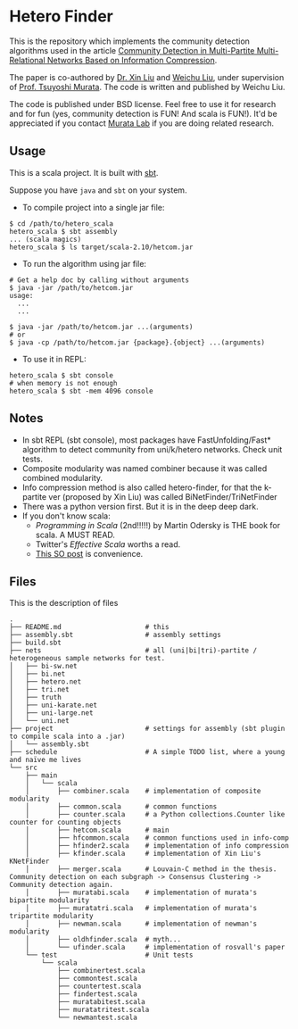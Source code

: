 # Hetero Finder

This is the repository which implements the community detection algorithms used in the article [Community Detection in Multi-Partite Multi-Relational Networks Based on Information Compression](http://link.springer.com/article/10.1007/s00354-016-0206-1).

The paper is co-authored by [Dr. Xin Liu](https://www.nii.ac.jp/faculty/list/project-profs/) and [Weichu Liu](https://github.com/weichuliu), under supervision of [Prof. Tsuyoshi Murata](http://www.ai.cs.titech.ac.jp/murata.html). The code is written and published by Weichu Liu.

The code is published under BSD license. Feel free to use it for research and for fun (yes, community detection is FUN! And scala is FUN!). It'd be appreciated if you contact [Murata Lab](http://www.ai.cs.titech.ac.jp/) if you are doing related research.

## Usage
This is a scala project. It is built with [sbt](http://www.scala-sbt.org).

Suppose you have `java` and `sbt` on your system.

- To compile project into a single jar file:

```
$ cd /path/to/hetero_scala
hetero_scala $ sbt assembly
... (scala magics)
hetero_scala $ ls target/scala-2.10/hetcom.jar
```

- To run the algorithm using jar file:

```
# Get a help doc by calling without arguments
$ java -jar /path/to/hetcom.jar
usage:
  ...
  ...

$ java -jar /path/to/hetcom.jar ...(arguments)
# or
$ java -cp /path/to/hetcom.jar {package}.{object} ...(arguments)
```

- To use it in REPL:

```
hetero_scala $ sbt console
# when memory is not enough
hetero_scala $ sbt -mem 4096 console
```

## Notes

- In sbt REPL (sbt console), most packages have FastUnfolding/Fast* algorithm to detect community from uni/k/hetero networks. Check unit tests.
- Composite modularity was named combiner because it was called combined modularity.
- Info compression method is also called hetero-finder, for that the k-partite ver (proposed by Xin Liu) was called BiNetFinder/TriNetFinder
- There was a python version first. But it is in the deep deep dark.
- If you don't know scala:
    - *Programming in Scala* (2nd!!!!!) by Martin Odersky is THE book for scala. A MUST READ.
    - Twitter's *Effective Scala* worths a read.
    - [This SO post](http://stackoverflow.com/questions/21116100) is convenience.

## Files
This is the description of files

```
.
├── README.md                     # this
├── assembly.sbt                  # assembly settings
├── build.sbt
├── nets                          # all (uni|bi|tri)-partite / heterogeneous sample networks for test.
│   ├── bi-sw.net
│   ├── bi.net
│   ├── hetero.net
│   ├── tri.net
│   ├── truth
│   ├── uni-karate.net
│   ├── uni-large.net
│   └── uni.net
├── project                       # settings for assembly (sbt plugin to compile scala into a .jar)
│   └── assembly.sbt
├── schedule                      # A simple TODO list, where a young and naïve me lives
└── src
    ├── main
    │   └── scala
    │       ├── combiner.scala    # implementation of composite modularity
    │       ├── common.scala      # common functions
    │       ├── counter.scala     # a Python collections.Counter like counter for counting objects
    │       ├── hetcom.scala      # main
    │       ├── hfcommon.scala    # common functions used in info-comp
    │       ├── hfinder2.scala    # implementation of info compression
    │       ├── kfinder.scala     # implementation of Xin Liu's KNetFinder
    │       ├── merger.scala      # Louvain-C method in the thesis. Community detection on each subgraph -> Consensus Clustering -> Community detection again.
    │       ├── muratabi.scala    # implementation of murata's bipartite modularity
    │       ├── muratatri.scala   # implementation of murata's tripartite modularity
    │       ├── newman.scala      # implementation of newman's modularity
    │       ├── oldhfinder.scala  # myth...
    │       └── ufinder.scala     # implementation of rosvall's paper
    └── test                      # Unit tests
        └── scala
            ├── combinertest.scala
            ├── commontest.scala
            ├── countertest.scala
            ├── findertest.scala
            ├── muratabitest.scala
            ├── muratatritest.scala
            └── newmantest.scala
```